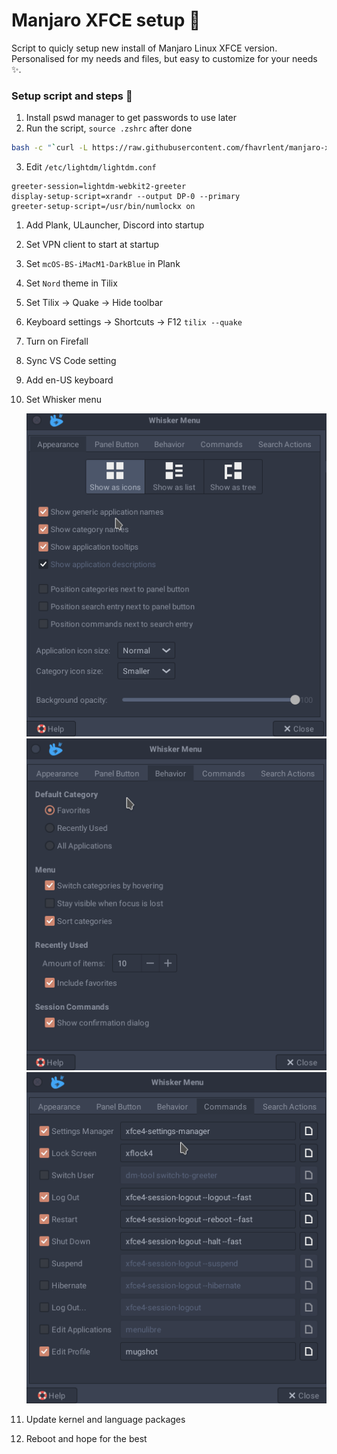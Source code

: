 # Manjaro XFCE setup 🚀

Script to quicly setup new install of Manjaro Linux XFCE version. Personalised for my needs and files, but easy to customize for your needs ✨.

### Setup script and steps 🚛

1. Install pswd manager to get passwords to use later
2. Run the script, `source .zshrc` after done
```bash
bash -c "`curl -L https://raw.githubusercontent.com/fhavrlent/manjaro-xfce-setup/main/manjaro-xfce.sh`"
```
3. Edit `/etc/lightdm/lightdm.conf`

```
greeter-session=lightdm-webkit2-greeter
display-setup-script=xrandr --output DP-0 --primary
greeter-setup-script=/usr/bin/numlockx on
```
1. Add Plank, ULauncher, Discord into startup
2. Set VPN client to start at startup
3.  Set `mcOS-BS-iMacM1-DarkBlue` in Plank
4.  Set `Nord` theme in Tilix
5.  Set Tilix -> Quake -> Hide toolbar
6.  Keyboard settings -> Shortcuts -> F12 `tilix --quake`
7.   Turn on Firefall
8.   Sync VS Code setting
9.   Add en-US keyboard
10. Set Whisker menu
    
    ![Whisker 1](assets/whisker1.png)![Whisker 2](assets/whisker2.png)![Whisker 3](assets/whisker3.png)
11. Update kernel and language packages
12. Reboot and hope for the best 